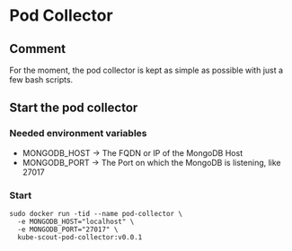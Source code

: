 # Pod Collector
## Comment
For the moment, the pod collector is kept as simple as possible with just a few bash scripts.

## Start the pod collector
### Needed environment variables
* MONGODB_HOST -> The FQDN or IP of the MongoDB Host
* MONGODB_PORT -> The Port on which the MongoDB is listening, like 27017

### Start
``` 
sudo docker run -tid --name pod-collector \
  -e MONGODB_HOST="localhost" \
  -e MONGODB_PORT="27017" \
  kube-scout-pod-collector:v0.0.1
```
